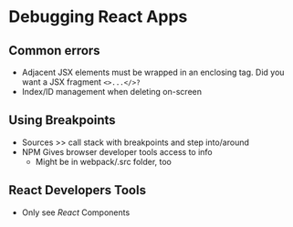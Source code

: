 # Debugging React Apps

##  Common errors
* Adjacent JSX elements must be wrapped in an enclosing tag. Did you want a JSX fragment ```<>...</>?```
* Index/ID management when deleting on-screen

## Using Breakpoints
* Sources >> call stack with breakpoints and step into/around
* NPM Gives browser developer tools access to info
  * Might be in webpack/.src folder, too

## React Developers Tools
* Only see *React* Components